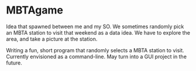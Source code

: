 # MBTAgame
Idea that spawned between me and my SO. We sometimes randomly pick an MBTA station to visit that weekend as a data idea. We have to explore the area, and take a picture at the station.

Writing a fun, short program that randomly selects a MBTA station to visit. Currently envisioned as a command-line. May turn into a GUI project in the future.
